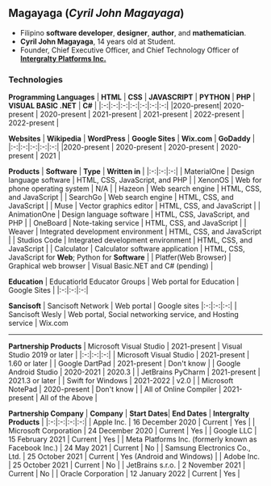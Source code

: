 ## Magayaga (_Cyril John Magayaga_)
* Filipino **software developer**, **designer**, **author**, and **mathematician**.
* **Cyril John Magayaga**, 14 years old at Student.
* Founder, Chief Executive Officer, and Chief Technology Officer of [**Intergralty Platforms Inc.**](https://github.com/intergralty)

### Technologies
**Programming Languages**
| **HTML** | **CSS** | **JAVASCRIPT** | **PYTHON** | **PHP** | **VISUAL BASIC .NET** | **C#** |
|:-:|:-:|:-:|:-:|:-:|:-:|:-:|
|2020-present| 2020-present | 2020-present | 2021-present | 2021-present | 2022-present | 2022-present |

**Websites**
| **Wikipedia** | **WordPress** | **Google Sites** | **Wix.com** | **GoDaddy** | 
|:-:|:-:|:-:|:-:|:-:|
|2020-present | 2020-present | 2020-present | 2020-present | 2021 |

**Products**
| **Software** | **Type** | **Written in** | 
|:-:|:-:|:-:|
| MaterialOne | Design language software | HTML, CSS, JavaScript, and PHP |
| XenonOS | Web for phone operating system | N/A | 
| Hazeon | Web search engine | HTML, CSS, and JavaScript |
| SearchGo | Web search engine | HTML, CSS, and JavaScript |
| Muse | Vector graphics editor | HTML, CSS, and JavaScript |
| AnimationOne | Design language software | HTML, CSS, JavaScript, and PHP |
| OneBoard | Note-taking service | HTML, CSS, and JavaScript |
| Weaver | Integrated development environment | HTML, CSS, and JavaScript |
| Studios Code | Integrated development environment | HTML, CSS, and JavaScript |
| Calculator | Calculator software application | HTML, CSS, JavaScript for **Web**; Python for **Software** |
| Platfer(Web Browser) | Graphical web browser | Visual Basic.NET and C# (pending) |

**Education**
| Educatiorld Educator Groups | Web portal for Education | Google Sites |
|:-:|:-:|:-:|

**Sancisoft**
| Sancisoft Network | Web portal | Google sites
|:-:|:-:|:-:|
| Sancisoft Wesly | Web portal, Social networking service, and Hosting service | Wix.com

-----------------

**Partnership Products**
| Microsoft Visual Studio | 2021-present | Visual Studio 2019 or later |
|:-:|:-:|:-:|
| Microsoft Visual Studio | 2021-present | 1.60 or later |
| Google DartPad | 2021-present | Don't know |
| Google Android Studio | 2020-2021 | 2020.3 |
| JetBrains PyCharm | 2021-present | 2021.3 or later |
| Swift for Windows | 2021-2022 | v2.0 |
| Microsoft NotePad | 2020-present | Don't know |
| All of Online Compiler | 2021-present | All of the Above |

**Partnership Company**
| **Company** | **Start Dates**| **End Dates** | **Intergralty Products** |
|:-:|:-:|:-:|:-:|
| Apple Inc. | 16 December 2020 | Current | Yes |
| Microsoft Corporation | 24 December 2020 | Current | Yes |
| Google LLC | 15 February 2021 | Current | Yes |
| Meta Platforms Inc. (formerly known as Facebook Inc.) | 24 May 2021 | Current | No |
| Samsung Electronics Co., Ltd. | 25 October 2021 | Current | Yes (Android and Windows) |
| Adobe Inc. | 25 October 2021 | Current | No |
| JetBrains s.r.o. | 2 November 2021 | Current | No |
| Oracle Corporation | 12 January 2022 | Current | Yes |
